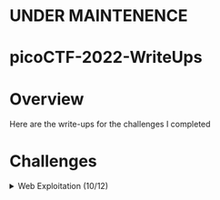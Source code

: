 # UNDER MAINTENENCE
# picoCTF-2022-WriteUps

# Overview
Here are the write-ups for the challenges I completed

# Challenges

<details>
  <summary>Web Exploitation (10/12)</summary>
  
  | Challenge | Solved |
  | --------- | ------ |
  | [Local Authority](https://github.com/Bsnookie9/picoCTF-2022-WriteUps/tree/main/Web%20Exploitation/Local%20Authority) | Y |
  | [Inspect HTML](https://github.com/Bsnookie9/picoCTF-2022-WriteUps/tree/main/Web%20Exploitation/Inspect%20HTML) | Y |
  | [Includes](https://github.com/Bsnookie9/picoCTF-2022-WriteUps/tree/main/Web%20Exploitation/Includes) | Y |
  | [SQLiLite](https://github.com/Bsnookie9/picoCTF-2022-WriteUps/tree/main/Web%20Exploitation/SQLiLite) | Y |
  | [SQL Direct](https://github.com/Bsnookie9/picoCTF-2022-WriteUps/tree/main/Web%20Exploitation/SQL%20Direct) | Y |
  | [Secrets](https://github.com/Bsnookie9/picoCTF-2022-WriteUps/tree/main/Web%20Exploitation/Secrets) | Y |
  | [Search source](https://github.com/Bsnookie9/picoCTF-2022-WriteUps/tree/main/Web%20Exploitation/Search%20source) | Y |
  | [Roboto Sans](https://github.com/Bsnookie9/picoCTF-2022-WriteUps/tree/main/Web%20Exploitation/Roboto%20Sans) | Y |
  | [Power Cookie](https://github.com/Bsnookie9/picoCTF-2022-WriteUps/tree/main/Web%20Exploitation/Power%20Cookie) | Y |
  | [Forbidden Paths](https://github.com/Bsnookie9/picoCTF-2022-WriteUps/tree/main/Web%20Exploitation/Forbidden%20Paths) | Y |
  | noted | N |
  | Live Art | N |

</details>
